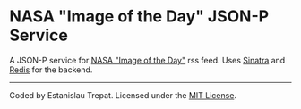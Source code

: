 # NASA "Image of the Day" JSON-P Service

A JSON-P service for [NASA "Image of the Day"](http://www.nasa.gov/multimedia/imagegallery/iotd.html)
rss feed. Uses [Sinatra](http://www.sinatrarb.com) and
[Redis](http://code.google.com/p/redis/) for the backend.

---

Coded by Estanislau Trepat. Licensed under the [MIT License](http://www.opensource.org/licenses/mit-license.php).

